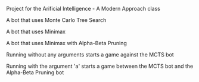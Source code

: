 Project for the Arificial Intelligence - A Modern Approach class

A bot that uses Monte Carlo Tree Search

A bot that uses Minimax

A bot that uses Minimax with Alpha-Beta Pruning


Running without any arguments starts a game against the MCTS bot

Running with the argument 'a' starts a game between the MCTS bot and the Alpha-Beta Pruning bot
